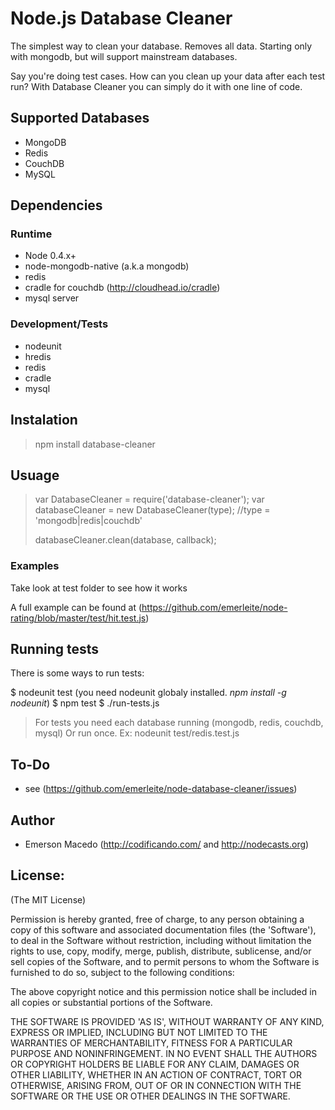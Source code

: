 Node.js Database Cleaner
========================
The simplest way to clean your database. Removes all data. Starting only with mongodb, but will support mainstream databases.

Say you're doing test cases. How can you clean up your data after each
test run? With Database Cleaner you can simply do it with one line of code.

Supported Databases
-------------------
* MongoDB
* Redis
* CouchDB
* MySQL

Dependencies
------------

### Runtime
* Node 0.4.x+
* node-mongodb-native (a.k.a mongodb)
* redis
* cradle for couchdb (<http://cloudhead.io/cradle>)
* mysql server

### Development/Tests
* nodeunit
* hredis
* redis
* cradle
* mysql

Instalation
-----------
> npm install database-cleaner 

Usuage
------
> var DatabaseCleaner = require('database-cleaner');
> var databaseCleaner = new DatabaseCleaner(type); //type = 'mongodb|redis|couchdb'
>
> databaseCleaner.clean(database, callback);

### Examples
Take look at test folder to see how it works

A full example can be found at (<https://github.com/emerleite/node-rating/blob/master/test/hit.test.js>)

Running tests
-------------
There is some ways to run tests:

$ nodeunit test (you need nodeunit globaly installed. *npm install -g nodeunit*)
$ npm test
$ ./run-tests.js

> For tests you need each database running (mongodb, redis, couchdb, mysql)
> Or run once. Ex: nodeunit test/redis.test.js

To-Do
-----
* see (<https://github.com/emerleite/node-database-cleaner/issues>)

Author
------

* Emerson Macedo (<http://codificando.com/> and <http://nodecasts.org>)

License:
--------

(The MIT License)

Permission is hereby granted, free of charge, to any person obtaining
a copy of this software and associated documentation files (the
'Software'), to deal in the Software without restriction, including
without limitation the rights to use, copy, modify, merge, publish,
distribute, sublicense, and/or sell copies of the Software, and to
permit persons to whom the Software is furnished to do so, subject to
the following conditions:

The above copyright notice and this permission notice shall be
included in all copies or substantial portions of the Software.

THE SOFTWARE IS PROVIDED 'AS IS', WITHOUT WARRANTY OF ANY KIND,
EXPRESS OR IMPLIED, INCLUDING BUT NOT LIMITED TO THE WARRANTIES OF
MERCHANTABILITY, FITNESS FOR A PARTICULAR PURPOSE AND NONINFRINGEMENT.
IN NO EVENT SHALL THE AUTHORS OR COPYRIGHT HOLDERS BE LIABLE FOR ANY
CLAIM, DAMAGES OR OTHER LIABILITY, WHETHER IN AN ACTION OF CONTRACT,
TORT OR OTHERWISE, ARISING FROM, OUT OF OR IN CONNECTION WITH THE
SOFTWARE OR THE USE OR OTHER DEALINGS IN THE SOFTWARE.
